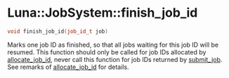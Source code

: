 # Luna::JobSystem::finish_job_id

```c++
void finish_job_id(job_id_t job)
```

Marks one job ID as finished, so that all jobs waiting for this job ID will be resumed. This function should only be called for job IDs allocated by [allocate_job_id](group___job_system_1ga832ccddd2391a3edf9663e14e138b105.md), never call this function for job IDs returned by [submit_job](group___job_system_1gabcf07bd4ba10790a7426b555ab541c17.md). See remarks of [allocate_job_id](group___job_system_1ga832ccddd2391a3edf9663e14e138b105.md) for details. 

